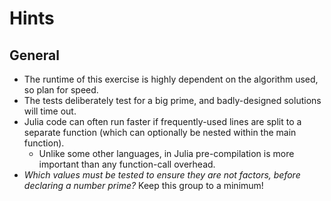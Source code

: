 # Hints

## General

- The runtime of this exercise is highly dependent on the algorithm used, so plan for speed.
- The tests deliberately test for a big prime, and badly-designed solutions will time out.
- Julia code can often run faster if frequently-used lines are split to a separate function (which can optionally be nested within the main function).
  - Unlike some other languages, in Julia pre-compilation is more important than any function-call overhead.
- _Which values must be tested to ensure they are not factors, before declaring a number prime?_ Keep this group to a minimum!